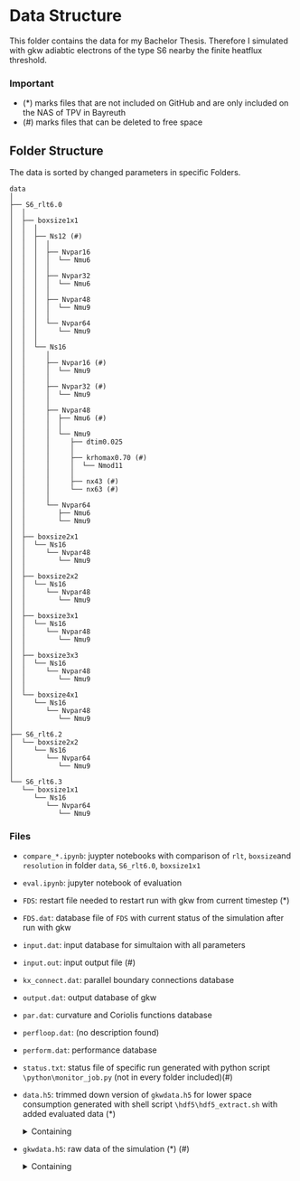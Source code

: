 # Data Structure

This folder contains the data for my Bachelor Thesis. Therefore I simulated with gkw adiabtic electrons of the type S6 nearby the finite heatflux threshold.

### Important

* (*) marks files that are not included on GitHub and are only included on the NAS of TPV in Bayreuth
* (#) marks files that can be deleted to free space

## Folder Structure
The data is sorted by changed parameters in specific Folders. 
```
data
│
├── S6_rlt6.0
│  │
│  ├── boxsize1x1
│  │  │ 
│  │  ├── Ns12 (#)
│  │  │  │
│  │  │  ├── Nvpar16
│  │  │  │  └── Nmu6
│  │  │  │
│  │  │  ├── Nvpar32
│  │  │  │  └── Nmu6
│  │  │  │
│  │  │  ├── Nvpar48
│  │  │  │  └── Nmu9
│  │  │  │
│  │  │  └── Nvpar64
│  │  │     └── Nmu9
│  │  │
│  │  └── Ns16
│  │     │
│  │     ├── Nvpar16 (#)
│  │     │  └── Nmu9
│  │     │
│  │     ├── Nvpar32 (#)
│  │     │  └── Nmu9
│  │     │
│  │     ├── Nvpar48
│  │     │  ├── Nmu6 (#)
│  │     │  │
│  │     │  └── Nmu9
│  │     │     ├── dtim0.025
│  │     │     │
│  │     │     ├── krhomax0.70 (#)
│  │     │     │  └── Nmod11
│  │     │     │
│  │     │     ├── nx43 (#)
│  │     │     └── nx63 (#)
│  │     │
│  │     └── Nvpar64
│  │        ├── Nmu6 
│  │        └── Nmu9
│  │
│  ├── boxsize2x1
│  │  └── Ns16
│  │     └── Nvpar48
│  │        └── Nmu9
│  │
│  ├── boxsize2x2
│  │  └── Ns16
│  │     └── Nvpar48
│  │        └── Nmu9
│  │
│  ├── boxsize3x1
│  │  └── Ns16
│  │     └── Nvpar48
│  │        └── Nmu9
│  │
│  ├── boxsize3x3
│  │  └── Ns16
│  │     └── Nvpar48
│  │        └── Nmu9
│  │
│  └── boxsize4x1
│     └── Ns16
│        └── Nvpar48
│           └── Nmu9
│
├── S6_rlt6.2
│  └── boxsize2x2
│     └── Ns16
│        └── Nvpar64
│           └── Nmu9
│ 
└── S6_rlt6.3
   └── boxsize1x1
      └── Ns16
         └── Nvpar64
            └── Nmu9
```
   
### Files 

* `compare_*.ipynb`: juypter notebooks with comparison of `rlt`, `boxsize`and `resolution` in folder `data`, `S6_rlt6.0`, `boxsize1x1`

* `eval.ipynb`: jupyter notebook of evaluation
* `FDS`: restart file needed to restart run with gkw from current timestep (*)
* `FDS.dat`: database file of `FDS` with current status of the simulation after run with gkw
* `input.dat`: input database for simultaion with all parameters
* `input.out`: input output file (#)
* `kx_connect.dat`: parallel boundary connections database
* `output.dat`: output database of gkw
* `par.dat`: curvature and Coriolis functions database
* `perfloop.dat`: (no description found)
* `perform.dat`: performance database
* `status.txt`: status file of specific run generated with python script `\python\monitor_job.py` (not in every folder included)(#)
* `data.h5`: trimmed down version of `gkwdata.h5` for lower space consumption generated with shell script `\hdf5\hdf5_extract.sh` with added evaluated data (*)
   <details><summary>Containing</summary>
   <p>

   ```
   data.h5
   │
   ├── diagnostic
   │  │
   │  ├── diagnos_fields 
   │  │  └── phi
   │  │
   │  ├── diagnos_fluxes 
   │  │  └── eflux_species01
   │  │
   │  ├── diagnos_grid
   │  │  └── lxn
   │  │
   │  └── diagnos_growth_freq 
   │     └── time
   │
   ├── grid
   │  └── xphi
   │
   └── evaluation
      └── derivative_stepsize, second_derivative_phi, zonalflow_potential, shearing_rate, shearing_rate_maximum
   ```

   </p>
   </details>

* `gkwdata.h5`: raw data of the simulation (*) (#)
   <details><summary>Containing</summary>
   <p>

   ```
   gkwdata.h5
   │
   ├── diagnostic
   │  │
   │  ├── diagnos_fields
   │  │  └── kxspec, kxvort, kyspec, kyvort, phi, spc
   │  │
   │  ├── diagnos_fluxes 
   │  │  └── EFlesr0001, eflux_species01, eflux_spectra, eflux_sup, eflux_xspec, flmgr01, pflux_species01, 
   │  │     pflux_spectra, pflux_sup, pflux_xspec, vflux_species01, vflux_spectra, vflux_xspec
   │  │
   │  ├── diagnos_grid
   │  │  └── intmu, intvp, lxn, lyn, mode_label, mphi, mphiw3, mrad_G, mrad_l, sgrid
   │  │
   │  ├── diagnos_growth_freq
   │  │  └── frequencies, frequencies_all_modes, growth, growth_rates_all_modes, time
   │  │
   │  ├── diagnos_mode_struct
   │  │  └── parallel
   │  │
   │  ├── diagnos_moments
   │  │  └── den01, den_spectra, ene01, ene_spectra
   │  │
   │  └── diagnos_rad
   │     └── prof_back
   │  
   ├── geom
   │  └── Bref, Bt_frac, D_eps, D_s, D_zeta, E_eps_s, E_eps_zeta, E_zeta_s, F, G, H_eps, H_s, H_zeta, I_eps, I_s, 
   │     I_zeta, J, Jacobian, K, NS, R, R0, Rref, Z, beta_eq, betaprime_eq, bmax, bmin, bn, eps, g_eps_eps,
   │     g_eps_s, g_eps_zeta, g_s_s, g_zeta_s, g_zeta_zeta, jfunh, jfunl, krnorm, kthnorm, lfun, poloidal_angle,
   │     q, s_grid, shat
   │
   ├── grid
   │  └── file_count, krho, krho_extended, krloc, kxrh, kzeta, time_fine, vperp, vpgr, xgr, xphi, yphi
   │
   ├── input
   │  │
   │  ├── collisions
   │  │  └── coll_freq, cons_type, en_scatter, ene_conservation, freq_override, friction_coll, lorentz, mass_conserve, 
   │  │     mom_conservation, nref, pitch_angle, rref, selfcollcon, tref, zeff
   │  │
   │  ├── control
   │  │  └── auto_restart, collisions, disp_par, disp_vp, disp_x, disp_y, dt_min, dtim, fac_dtim_est, flux_tube, 
   │  │     fluxtol, gamatol, ifluxtol, io_format, io_legacy, io_testdata, iperform_set, irun, laverage_dist_over_time,
   │  │     lflapv, lpar_vel_nl, lrestart_new_grid, ltrapping_arakawa, lverbose, matrix_format, max_gr, max_sec, 
   │  │     max_seconds, meth, method, min_gr, naverage, ncqtol, ndump_ts, neoclassics, nl_dtim_est, nlapar, nlbpar, 
   │  │     nlphi, non_linear, normalize_per_toroidal_mode, normalized, ntime, order_of_the_radial_scheme, 
   │  │     order_of_the_scheme, order_of_the_zf_scheme, parallel_boundary_conditions, radial_boundary_conditions, 
   │  │     read_file, restart_file_version, shift_metric, silent, spectral_radius, testing, uniform_mu_grid, vp_trap,
   │  │     zonal_adiabatic
   │  │
   │  ├── diagnostic
   │  │  └── apa3d, apc3d, bpa3d, bpc3d, cross_phase_timetrace, den3d, ene3d, field_fsa_kyzero, flux3d, imod_corr, 
   │  │     imod_field, kykxs_apar, kykxs_bpar, kykxs_j0_moments, kykxs_j1_moments, kykxs_moments, kykxs_phi, 
   │  │     lamplitudes, lcalc_corr, lcalc_energetics, lcalc_fluxes, lcalc_jdote, lcalc_jdote_fs, 
   │  │     lcalc_kinenergy_trappas, lcalc_stresses, lcalc_tot_energy, lcalc_zfshear, lcalc_zonal_evo, 
   │  │     lfinal_output, lfinvel, lfluxes_detail, lfluxes_em_spectra, lfluxes_spectra, lfluxes_vspace, 
   │  │     lfluxes_vspace_bpar, lfluxes_vspace_em, lfluxes_vspace_phi, lfrequencies, lgrowth_rates, lisl_follow,
   │  │     lmode_energy, lmpi_broken_io, lnonlin_transfer,lnonlin_transfer_fsa, lparallel_output, 
   │  │     lphi_diagnostics, lrad_entropy, lrad_field, lrad_kpar, lrad_moment, lrad_tint, lradial_entropy, 
   │  │     lradial_profile, lrotate_parallel, lvelspace_output, lwrite_output1, nflush_ts, 
   │  │     nmodepoints, nonlin_transfer_interval, npointsvel, out3d_interval, parallel_output_timestamps, phi3d, 
   │  │     psi_velspace, screen_output, spc3d, xs_kyzero_current, xs_kyzero_current2, xs_kyzero_dens, xs_kyzero_ene,
   │  │     xs_kyzero_ene_par, xs_kyzero_ene_perp, xs_kyzero_phi_ga_deltaf, xs_kyzero_phi_ga_fm, xs_phi, xy_apar, 
   │  │     xy_bpar, xy_current, xy_current2, xy_dens, xy_estep, xy_fluxes, xy_fluxes_bi, xy_fluxes_bpar, 
   │  │     xy_fluxes_em, xy_fluxes_fsa, xy_fluxes_k, xy_fluxes_p, xy_fluxes_v, xy_phi, xy_slice_ipar, xy_spec, 
   │  │     xy_temp, xy_vort, zeta_velspace, zevo_detail, zevo_xy_spec, zonal_scale_3d
   │  │
   │  ├── eiv_integration
   │  │  └── freq, growthrate, mat_vec_routine, max_iterations, nr_column_vec, number_eigenvalues, tolerance, 
   │  │     type_extraction, type_solver, which_eigenvalues
   │  │
   │  ├── finite_rho_parallel
   │  │  └── lflux_rhostar, lnonlinear_rhostar, ltrapdf_rhostar, lvdgrad_phi_fm_rhostar, lvdgradf_rhostar, 
   │  │     lve_grad_fm_rhostar, s_average
   │  │
   │  ├── geom
   │  │  └── N_shape, R0_loc, Zmil, beta_rota_miller, beta_rota_miller_type, c, c_prime, curv_effect, dRmil, dZmil, 
   │  │     delta, eps, eps_type, eqfile, geom_type, gradp, gradp_type, kappa, prof_type, q, qprof_coef, s, s_prime, 
   │  │     sdelta, shat, signB, signJ, skappa, square, ssquare
   │  │
   │  ├── grid
   │  │  └── lx, mumax, n_mu_grid, n_procs_mu, n_procs_s, n_procs_sp, n_procs_vpar, n_procs_x, n_s_grid, n_trapped, 
   │  │     n_vpar_grid, n_x_grid, nmod, non_blocking_vpar, nperiod, number_of_species, nx, psih, psil, vpmax
   │  │
   │  ├── gyroaverage
   │  │  └── blending_order, consistent_long_wave, gyro_average_electrons, gyro_average_ions, mk_gyro_av_hermitian, 
   │  │     n_gav_bound_ex, n_points_ga, orb_polarize, parallel_mod, use_conj
   │  │
   │  ├── header
   │  │  └── compiler, gkw_executable_name, gkw_version, number_of_processors, timestamp
   │  │
   │  ├── krook
   │  │  └── bwidth, gamkpre, gammab, gammak, krook_option, nlbound, nlkrook
   │  │
   │  ├── linear_term_switches
   │  │  └── apply_on_imod, idisp, lampere, lbpar, lg2f_correction, lneo_equil, lneo_rad, lneo_trap, lneoclassical,
   │  │     lneorotsource, lpoisson, lpoisson_zf, ltrapdf, lvd_grad_phi_fm, lvdgradf, lve_grad_fm, lvpar_grad_df, 
   │  │     lvpgrphi, neo_equil_parse_sp_seq
   │  │
   │  ├── mode
   │  │  └── chin, ikxspace, kr_type, krhomax, krrho, kthrho, mode_box, n_spacing, no_drive_of, no_transfer_from, 
   │  │     no_transfer_to, rkxspace
   │  │
   │  ├── rotation
   │  │  └── cf_drift, cf_qncheck, cf_trap, cf_upphi, cf_upsrc, coriolis, shear_profile, shear_rate, t_shear_begin, 
   │  │     toroidal_shear, vcor
   │  │
   │  ├── source_time
   │  │  └── dsfr, gauss_source_median, gauss_source_stdev, mod_freq, source_profile, source_time_ampl, 
   │  │     source_wave_number
   │  │
   │  ├── spcgeneral
   │  │  └── Ls, adiabatic_electrons, amp_imod, amp_imod_imag, amp_init, amp_zon, amp_zon_imag, beta, beta_ref, 
   │  │     beta_type, betaprime_ref, betaprime_type, energetic_particles, finit, finit_imod, icrh_params, 
   │  │     imod_init, init_coef, isl_mode, isl_rot_freq, isl_shear, lfinit_radial_dirichlet, mode_persist, 
   │  │     n_quench, psi_0, quench_modes, quench_switch, rhostar, tear_zero_epar, tearingmode, tm_start, 
   │  │     vpar_mean, wstar
   │  │
   │  ├── species01
   │  │  └── background, dens, dens_prof_coef, dens_prof_type, mass, param, rln, rlt, rlt_gauss, temp, temp_prof_coef,
   │  │     temp_prof_type, uprim, z
   │  │
   │  └── species02
   │     └── background, dens, dens_prof_coef, dens_prof_type, mass, param, rln, rlt, rlt_gauss, temp, temp_prof_coef,
   │        temp_prof_type, uprim, z
   │
   └── restart
      └── dtim, nt_complete, nt_remain, time_complete
   ``` 
   
   </p>
   </details>
